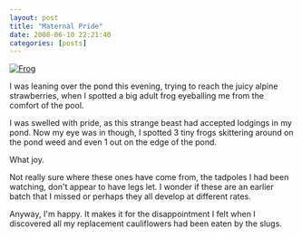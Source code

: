 ```yaml
---
layout: post
title: "Maternal Pride"
date: 2008-06-10 22:21:40
categories: [posts]
---
```

[![Frog](https://farm4.static.flickr.com/3031/2567983039_d0d923098e_m.jpg)](https://www.flickr.com/photos/warriorwomen/2567983039/)

I was leaning over the pond this evening, trying to reach the juicy alpine strawberries, when I spotted a big adult frog eyeballing me from the comfort of the pool.

I was swelled with pride, as this strange beast had accepted lodgings in my pond. Now my eye was in though, I spotted 3 tiny frogs skittering around on the pond weed and even 1 out on the edge of the pond.

What joy.

Not really sure where these ones have come from, the tadpoles I had been watching, don't appear to have legs let. I wonder if these are an earlier batch that I missed or perhaps they all develop at different rates.

Anyway, I'm happy. It makes it for the disappointment I felt when I discovered all my replacement cauliflowers had been eaten by the slugs.
